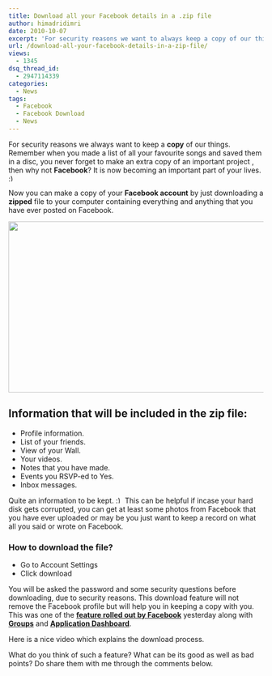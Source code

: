 ```yaml
---
title: Download all your Facebook details in a .zip file
author: himadridimri
date: 2010-10-07
excerpt: 'For security reasons we want to always keep a copy of our things. Rememebr when you made a list of all your favourite songs and saved them in a disc, remember you never forget to make an extra copy of an important project , why not Facebook. It is now becoming an important part of your lives. :) '
url: /download-all-your-facebook-details-in-a-zip-file/
views:
  - 1345
dsq_thread_id:
  - 2947114339
categories:
  - News
tags:
  - Facebook
  - Facebook Download
  - News
---
```

For security reasons we always want to keep a **copy** of our things. Remember when you made a list of all your favourite songs and saved them in a disc, you never forget to make an extra copy of an important project , then why not **Facebook**? It is now becoming an important part of your lives. <img src="http://devilsworkshop.org/wp-includes/images/smilies/simple-smile.png" alt=":)" class="wp-smiley" style="height: 1em; max-height: 1em;" />

Now you can make a copy of your **Facebook account** by just downloading a **zipped** file to your computer containing everything and anything that you have ever posted on Facebook.

<a href="http://fbknol.com/download-all-your-facebook-details-in-a-zip-file/download_facebook/" onclick="_gaq.push(['_trackEvent', 'outbound-article', 'http://fbknol.com/download-all-your-facebook-details-in-a-zip-file/download_facebook/', '']);" rel="attachment wp-att-3025"><img class="alignnone size-full wp-image-3025" src="http://cdn.devilsworkshop.org/files/2010/10/download_facebook.png" alt="" width="563" height="338" /></a>

## Information that will be included in the zip file:

  * Profile information.
  * List of your friends.
  * View of your Wall.
  * Your videos.
  * Notes that you have made.
  * Events you RSVP-ed to Yes.
  * Inbox messages.

Quite an information to be kept. <img src="http://devilsworkshop.org/wp-includes/images/smilies/simple-smile.png" alt=":)" class="wp-smiley" style="height: 1em; max-height: 1em;" /> This can be helpful if incase your hard disk gets corrupted, you can get at least some photos from Facebook that you have ever uploaded or may be you just want to keep a record on what all you said or wrote on Facebook.

### How to download the file?

  * Go to Account Settings
  * Click download

You will be asked the password and some security questions before downloading, due to security reasons. This download feature will not remove the Facebook profile but will help you in keeping a copy with you. This was one of the **<a href="http://blog.facebook.com/blog.php?post=434691727130" onclick="_gaq.push(['_trackEvent', 'outbound-article', 'http://blog.facebook.com/blog.php?post=434691727130', 'feature rolled out by Facebook']);" >feature rolled out by Facebook</a>** yesterday along with **<a href="http://fbknol.com/facebook-unveils-new-groups-to-share-collaborate-and-group-chat/" onclick="_gaq.push(['_trackEvent', 'outbound-article', 'http://fbknol.com/facebook-unveils-new-groups-to-share-collaborate-and-group-chat/', 'Groups']);" >Groups</a>** and **<a href="http://fbknol.com/now-control-what-you-share/" onclick="_gaq.push(['_trackEvent', 'outbound-article', 'http://fbknol.com/now-control-what-you-share/', 'Application Dashboard']);" >Application Dashboard</a>**.

Here is a nice video which explains the download process.

What do you think of such a feature? What can be its good as well as bad points? Do share them with me through the comments below.
